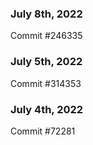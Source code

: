 ### July 8th, 2022

Commit #246335

### July 5th, 2022

Commit #314353


### July 4th, 2022

Commit #72281
